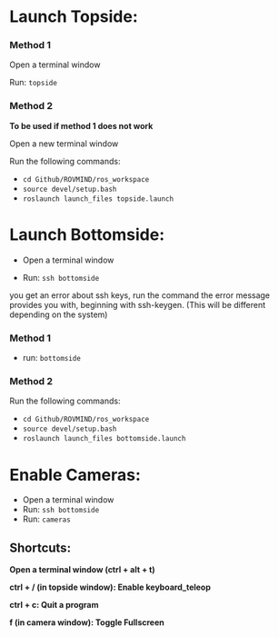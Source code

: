 # Launch Topside:

### Method 1

Open a terminal window

Run: `topside`

### Method 2
**To be used if method 1 does not work**

Open a new terminal window

Run the following commands:
- `cd Github/ROVMIND/ros_workspace`
- `source devel/setup.bash`
- `roslaunch launch_files topside.launch`

# Launch Bottomside:

- Open a terminal window

- Run: `ssh bottomside`

you get an error about ssh keys, run the command the error message provides you with, beginning with ssh-keygen. (This will be different depending on the system)

### Method 1

- run: `bottomside`

### Method 2

Run the following commands:
- `cd Github/ROVMIND/ros_workspace`
- `source devel/setup.bash`
- `roslaunch launch_files bottomside.launch`

# Enable Cameras:

- Open a terminal window
- Run: `ssh bottomside`
- Run: `cameras`

## Shortcuts:

**Open a terminal window (ctrl + alt + t)**

**ctrl + / (in topside window): Enable keyboard_teleop**

**ctrl + c: Quit a program**

**f (in camera window): Toggle Fullscreen**
